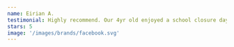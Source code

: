 ```yaml
---
name: Eirian A.
testimonial: Highly recommend. Our 4yr old enjoyed a school closure day at a gymnastics camp here and couldn’t get enough, yet the gym is totally equipped and ready to support all ages and even offers adult open gym times. Check it out!
stars: 5
image: '/images/brands/facebook.svg'
---
```

